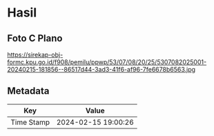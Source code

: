 # Hasil

## Foto C Plano

https://sirekap-obj-formc.kpu.go.id/f908/pemilu/ppwp/53/07/08/20/25/5307082025001-20240215-181856--86517d44-3ad3-41f6-af96-7fe6678b6563.jpg


## Metadata

| Key        | Value               |
| ---------- | ------------------- |
| Time Stamp | 2024-02-15 19:00:26 |



